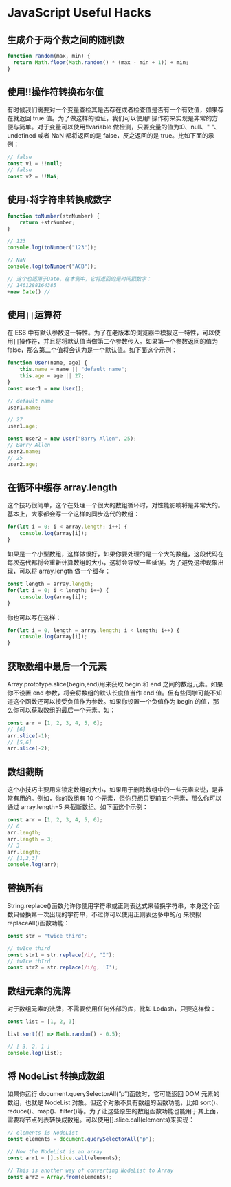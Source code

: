 # JavaScript Useful Hacks

## 生成介于两个数之间的随机数

```javascript
function random(max, min) {
  return Math.floor(Math.random() * (max - min + 1)) + min;
}
```

## 使用!!操作符转换布尔值

有时候我们需要对一个变量查检其是否存在或者检查值是否有一个有效值，如果存在就返回 true 值。为了做这样的验证，我们可以使用!!操作符来实现是非常的方便与简单。对于变量可以使用!!variable 做检测，只要变量的值为:0、null、" "、undefined 或者 NaN 都将返回的是 false，反之返回的是 true。比如下面的示例：

```JavaScript
// false
const v1 = !!null;
// false
const v2 = !!NaN;
```

## 使用`+`将字符串转换成数字

```JavaScript
function toNumber(strNumber) {
    return +strNumber;
}

// 123
console.log(toNumber("123"));

// NaN
console.log(toNumber("ACB"));

// 这个也适用于Date，在本例中，它将返回的是时间戳数字：
// 1461288164385
+new Date() //
```

## 使用`||`运算符

在 ES6 中有默认参数这一特性。为了在老版本的浏览器中模拟这一特性，可以使用`||`操作符，并且将将默认值当做第二个参数传入。如果第一个参数返回的值为 false，那么第二个值将会认为是一个默认值。如下面这个示例：

```JavaScript
function User(name, age) {
    this.name = name || "default name";
    this.age = age || 27;
}
const user1 = new User();

// default name
user1.name;

// 27
user1.age;

const user2 = new User("Barry Allen", 25);
// Barry Allen
user2.name;
// 25
user2.age;
```

## 在循环中缓存 array.length

这个技巧很简单，这个在处理一个很大的数组循环时，对性能影响将是非常大的。基本上，大家都会写一个这样的同步迭代的数组：

```JavaScript
for(let i = 0; i < array.length; i++) {
    console.log(array[i]);
}
```

如果是一个小型数组，这样做很好，如果你要处理的是一个大的数组，这段代码在每次迭代都将会重新计算数组的大小，这将会导致一些延误。为了避免这种现象出现，可以将 array.length 做一个缓存：

```JavaScript
const length = array.length;
for(let i = 0; i < length; i++) {
    console.log(array[i]);
}
```

你也可以写在这样：

```JavaScript
for(let i = 0, length = array.length; i < length; i++) {
    console.log(array[i]);
}
```

## 获取数组中最后一个元素

Array.prototype.slice(begin,end)用来获取 begin 和 end 之间的数组元素。如果你不设置 end 参数，将会将数组的默认长度值当作 end 值。但有些同学可能不知道这个函数还可以接受负值作为参数。如果你设置一个负值作为 begin 的值，那么你可以获取数组的最后一个元素。如：

```JavaScript
const arr = [1, 2, 3, 4, 5, 6];
// [6]
arr.slice(-1);
// [5,6]
arr.slice(-2);
```

## 数组截断

这个小技巧主要用来锁定数组的大小，如果用于删除数组中的一些元素来说，是非常有用的。例如，你的数组有 10 个元素，但你只想只要前五个元素，那么你可以通过 array.length=5 来截断数组。如下面这个示例：

```JavaScript
const arr = [1, 2, 3, 4, 5, 6];
// 6
arr.length;
arr.length = 3;
// 3
arr.length;
// [1,2,3]
console.log(arr);
```

## 替换所有

String.replace()函数允许你使用字符串或正则表达式来替换字符串，本身这个函数只替换第一次出现的字符串，不过你可以使用正则表达多中的/g 来模拟 replaceAll()函数功能：

```JavaScript
const str = "twice third";

// twIce third
const str1 = str.replace(/i/, "I");
// twIce thIrd
const str2 = str.replace(/i/g, 'I');
```

## 数组元素的洗牌

对于数组元素的洗牌，不需要使用任何外部的库，比如 Lodash，只要这样做：

```JavaScript
const list = [1, 2, 3]

list.sort(() => Math.random() - 0.5);

// [ 3, 2, 1 ]
console.log(list);
```

## 将 NodeList 转换成数组

如果你运行 document.querySelectorAll(“p”)函数时，它可能返回 DOM 元素的数组，也就是 NodeList 对象。但这个对象不具有数组的函数功能，比如 sort()、reduce()、map()、filter()等。为了让这些原生的数组函数功能也能用于其上面，需要将节点列表转换成数组。可以使用[].slice.call(elements)来实现：

```JavaScript
// elements is NodeList
const elements = document.querySelectorAll("p");

// Now the NodeList is an array
const arr1 = [].slice.call(elements);

// This is another way of converting NodeList to Array
const arr2 = Array.from(elements);
```
